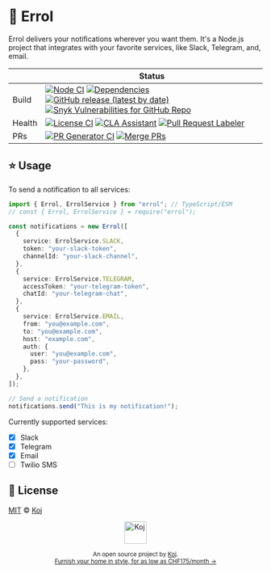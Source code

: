 # 🦉 Errol

Errol delivers your notifications wherever you want them. It's a Node.js project that integrates with your favorite services, like Slack, Telegram, and, email.

<!-- prettier-ignore-start -->
|   | Status |
| - | - |
| Build | [![Node CI](https://github.com/koj-co/errol/workflows/Node%20CI/badge.svg)](https://github.com/koj-co/errol/actions?query=workflow%3A%22Node+CI%22) [![Dependencies](https://img.shields.io/librariesio/github/koj-co/errol)](https://libraries.io/github/koj-co/errol) [![GitHub release (latest by date)](https://img.shields.io/github/v/release/koj-co/errol)](https://github.com/koj-co/errol/releases) [![Snyk Vulnerabilities for GitHub Repo](https://img.shields.io/snyk/vulnerabilities/github/koj-co/errol)](https://snyk.io/test/github/koj-co/errol) |
| Health | [![License CI](https://github.com/koj-co/errol/workflows/License%20CI/badge.svg)](https://github.com/koj-co/errol/actions?query=workflow%3A%22License+CI%22) [![CLA Assistant](https://github.com/koj-co/errol/workflows/CLA%20Assistant/badge.svg)](https://github.com/koj-co/errol/actions?query=workflow%3A%22CLA+Assistant%22) [![Pull Request Labeler](https://github.com/koj-co/errol/workflows/Pull%20Request%20Labeler/badge.svg)](https://github.com/koj-co/errol/actions?query=workflow%3A%22Pull+Request+Labeler%22) |
| PRs | [![PR Generator CI](https://github.com/koj-co/errol/workflows/PR%20Generator%20CI/badge.svg)](https://github.com/koj-co/errol/actions?query=workflow%3A%22PR+Generator+CI%22) [![Merge PRs](https://github.com/koj-co/errol/workflows/Merge%20PRs/badge.svg)](https://github.com/koj-co/errol/actions?query=workflow%3A%22Merge+PRs%22) |
<!-- prettier-ignore-end -->

## ⭐️ Usage

To send a notification to all services:

```ts
import { Errol, ErrolService } from "errol"; // TypeScript/ESM
// const { Errol, ErrolService } = require("errol");

const notifications = new Errol([
  {
    service: ErrolService.SLACK,
    token: "your-slack-token",
    channelId: "your-slack-channel",
  },
  {
    service: ErrolService.TELEGRAM,
    accessToken: "your-telegram-token",
    chatId: "your-telegram-chat",
  },
  {
    service: ErrolService.EMAIL,
    from: "you@example.com",
    to: "you@example.com",
    host: "example.com",
    auth: {
      user: "you@example.com",
      pass: "your-password",
    },
  },
]);

// Send a notification
notifications.send("This is my notification!");
```

Currently supported services:

- [x] Slack
- [x] Telegram
- [x] Email
- [ ] Twilio SMS

## 📄 License

[MIT](./LICENSE) © [Koj](https://koj.co)

<p align="center">
  <a href="https://koj.co">
    <img width="44" alt="Koj" src="https://kojcdn.com/v1598284251/website-v2/koj-github-footer_m089ze.svg">
  </a>
</p>
<p align="center">
  <sub>An open source project by <a href="https://koj.co">Koj</a>. <br> <a href="https://koj.co">Furnish your home in style, for as low as CHF175/month →</a></sub>
</p>
